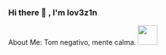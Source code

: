 ### Hi there 👋 , I'm lov3z1n
About Me:
Tom negativo, mente calma.
<img src="https://camo.githubusercontent.com/3b065ab0adb12f30e66fb89964815a3d2cf57aa1121a8f952330a8a87f65d5a7/68747470733a2f2f696d672e736869656c64732e696f2f62616467652f507974686f6e2d3041304130413f7374796c653d666f722d7468652d6261646765266c6f676f3d707974686f6e266c6f676f436f6c6f723d6379616e" width="40" height="40"/>
<!--
**lov3z1n/lov3z1n** is a ✨ _special_ ✨ repository because its `README.md` (this file) appears on your GitHub profile.

Here are some ideas to get you started:

- 🔭 I’m currently working on ...
- 🌱 I’m currently learning ...
- 👯 I’m looking to collaborate on ...
- 🤔 I’m looking for help with ...
- 💬 Ask me about ...
- 📫 How to reach me: ...
- 😄 Pronouns: ...
- ⚡ Fun fact: ...
-->
